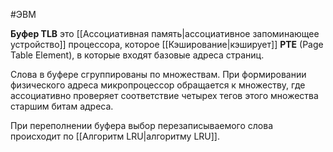 #ЭВМ 

**Буфер TLB** это [[Ассоциативная память|ассоциативное запоминающее устройство]] процессора, которое [[Кэширование|кэширует]] **PTE** (Page Table Element), в которые входят базовые адреса страниц.

Слова в буфере сгруппированы по множествам.
При формировании физического адреса микропроцессор обращается к множеству, где ассоциативно проверяет соответствие четырех тегов этого множества старшим битам адреса.

При переполнении буфера выбор перезаписываемого слова происходит по [[Алгоритм LRU|алгоритму LRU]].

